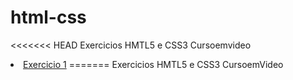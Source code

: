 # html-css
<<<<<<< HEAD
 Exercicios HMTL5 e CSS3 Cursoemvideo

<li><a href="https://carlosalberto268.github.io/html-css/Exercicios/Ex0001">Exercicio 1</a>
=======
 Exercicios HMTL5 e CSS3 CursoemVideo

